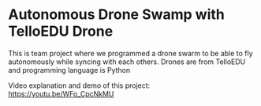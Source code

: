 <h1> Autonomous Drone Swamp with TelloEDU Drone </h1>
  
This is team project where we programmed a drone swarm to be able to fly autonomously while syncing with each others. Drones are from TelloEDU and programming language is Python

Video explanation and demo of this project: https://youtu.be/WFo_CpcNkMU
